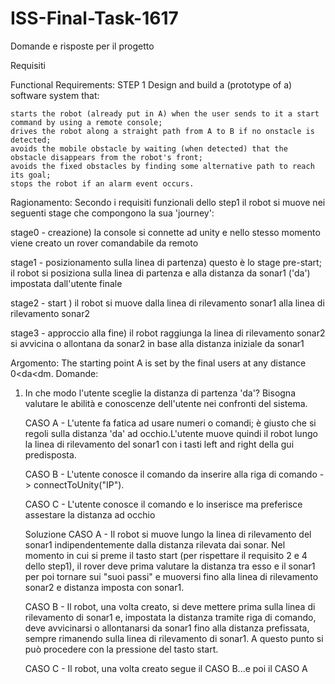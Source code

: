 # ISS-Final-Task-1617

Domande e risposte per il progetto

Requisiti

Functional Requirements: STEP 1
Design and build a (prototype of a) software system that:

    starts the robot (already put in A) when the user sends to it a start command by using a remote console;
    drives the robot along a straight path from A to B if no onstacle is detected;
    avoids the mobile obstacle by waiting (when detected) that the obstacle disappears from the robot's front;
    avoids the fixed obstacles by finding some alternative path to reach its goal;
    stops the robot if an alarm event occurs.
    
Ragionamento:
Secondo i requisiti funzionali dello step1 il robot si muove nei seguenti stage che compongono la sua 'journey':

stage0 - creazione) la console si connette ad unity e nello stesso momento viene creato un rover comandabile da remoto

stage1 - posizionamento sulla linea di partenza) questo è lo stage pre-start; il robot si posiziona sulla linea di partenza e alla distanza da sonar1 ('da') impostata dall'utente finale

stage2 - start ) il robot si muove dalla linea di rilevamento sonar1 alla linea di rilevamento sonar2

stage3 - approccio alla fine) il robot raggiunga la linea di rilevamento sonar2 si avvicina o allontana da sonar2 in base alla distanza iniziale da sonar1



Argomento: The starting point A is set by the final users at any distance 0<da<dm.
Domande:
1) In che modo l'utente sceglie la distanza di partenza 'da'?
	Bisogna valutare le abilità e conoscenze dell'utente nei confronti del sistema.
	
	CASO A - L'utente fa fatica ad usare numeri o comandi; è giusto che si regoli sulla distanza 'da' ad occhio.L'utente muove quindi il robot lungo la linea di rilevamento del sonar1 con i tasti left and right della gui predisposta.
	
	CASO B - L'utente conosce il comando da inserire alla riga di comando -> connectToUnity("IP").
	
	CASO C - L'utente conosce il comando e lo inserisce ma preferisce assestare la distanza ad occhio
	
	Soluzione
	CASO A - Il robot si muove lungo la linea di rilevamento del sonar1 indipendentemente dalla distanza rilevata dai sonar. Nel momento in cui 		si preme il tasto start (per rispettare il requisito 2 e 4 dello step1), il rover deve prima valutare la distanza tra esso e il sonar1 per 	poi tornare sui "suoi passi" e muoversi fino alla linea di rilevamento sonar2 e distanza imposta con sonar1.
	
	CASO B - Il robot, una volta creato, si deve mettere prima sulla linea di rilevamento di sonar1 e, impostata la distanza tramite riga di 		comando, deve avvicinarsi o allontanarsi da sonar1 fino alla distanza prefissata, sempre rimanendo sulla linea di rilevamento di sonar1. A 	questo punto si può procedere con la pressione del tasto start. 
	
	CASO C - Il robot, una volta creato segue il CASO B...e poi il CASO A